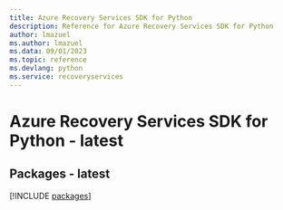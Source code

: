 ```yaml
---
title: Azure Recovery Services SDK for Python
description: Reference for Azure Recovery Services SDK for Python
author: lmazuel
ms.author: lmazuel
ms.data: 09/01/2023
ms.topic: reference
ms.devlang: python
ms.service: recoveryservices
---
```

# Azure Recovery Services SDK for Python - latest
## Packages - latest
[!INCLUDE [packages](recovery-services-index.md)]